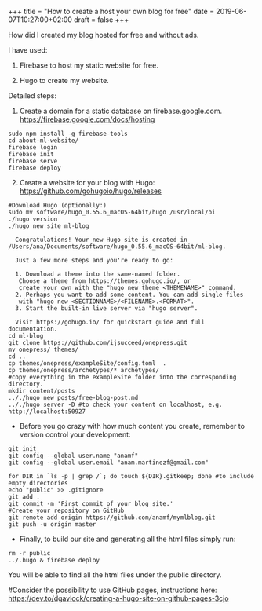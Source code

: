 +++
title = "How to create a host your own blog for free"
date = 2019-06-07T10:27:00+02:00
draft = false
+++

How did I created my blog hosted for free and without ads.

I have used:

1. Firebase to host my static website for free.

2. Hugo to create my website.

Detailed steps:

1. Create a domain for a static database on firebase.google.com. https://firebase.google.com/docs/hosting

```
sudo npm install -g firebase-tools
cd about-ml-website/
firebase login
firebase init
firebase serve
firebase deploy
```

2. Create a website for your blog with Hugo: https://github.com/gohugoio/hugo/releases

```
#Download Hugo (optionally:)
sudo mv software/hugo_0.55.6_macOS-64bit/hugo /usr/local/bi
./hugo version
./hugo new site ml-blog

  Congratulations! Your new Hugo site is created in /Users/ana/Documents/software/hugo_0.55.6_macOS-64bit/ml-blog.

  Just a few more steps and you're ready to go:

  1. Download a theme into the same-named folder.
   Choose a theme from https://themes.gohugo.io/, or
   create your own with the "hugo new theme <THEMENAME>" command.
  2. Perhaps you want to add some content. You can add single files
   with "hugo new <SECTIONNAME>/<FILENAME>.<FORMAT>".
  3. Start the built-in live server via "hugo server".

  Visit https://gohugo.io/ for quickstart guide and full documentation.
cd ml-blog
git clone https://github.com/ijsucceed/onepress.git
mv onepress/ themes/
cd ..
cp themes/onepress/exampleSite/config.toml  .
cp themes/onepress/archetypes/* archetypes/
#copy everything in the exampleSite folder into the corresponding directory.
mkdir content/posts
.././hugo new posts/free-blog-post.md 
.././hugo server -D #to check your content on localhost, e.g. http://localhost:50927
```


- Before you go crazy with how much content you create, remember to version control your development:
```
git init
git config --global user.name "anamf"
git config --global user.email "anam.martinezf@gmail.com"

for DIR in `ls -p | grep /`; do touch ${DIR}.gitkeep; done #to include empty directories
echo "public" >> .gitignore
git add .
git commit -m 'First commit of your blog site.'
#Create your repository on GitHub
git remote add origin https://github.com/anamf/mymlblog.git
git push -u origin master
```

- Finally, to build our site and generating all the html files simply run:
```
rm -r public
../.hugo & firebase deploy
```
 You will be able to find all the html files under the public directory.


#Consider the possibility to use GitHub pages, instructions here: https://dev.to/dgavlock/creating-a-hugo-site-on-github-pages-3cjo